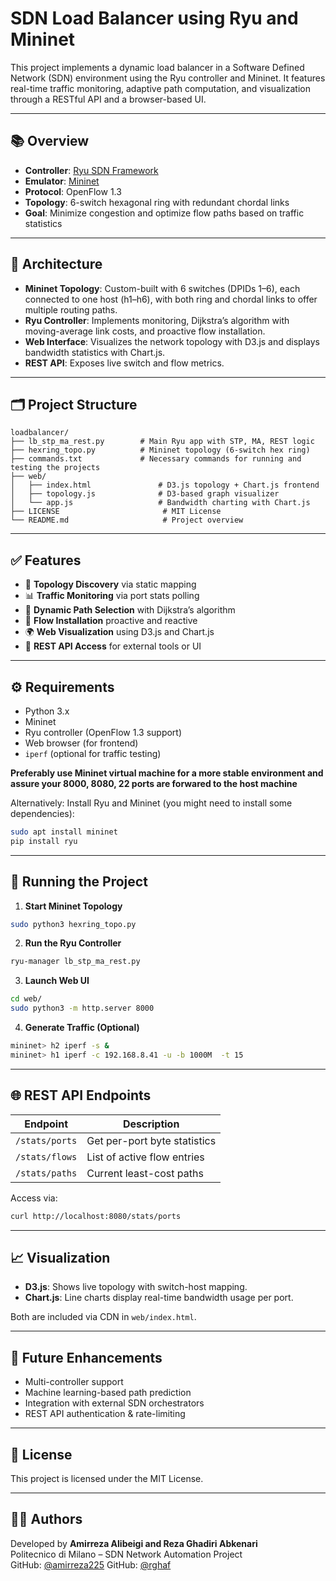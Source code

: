 # SDN Load Balancer using Ryu and Mininet

This project implements a dynamic load balancer in a Software Defined Network (SDN) environment using the Ryu controller and Mininet. It features real-time traffic monitoring, adaptive path computation, and visualization through a RESTful API and a browser-based UI.

---

## 📚 Overview

- **Controller**: [Ryu SDN Framework](https://osrg.github.io/ryu/)
- **Emulator**: [Mininet](http://mininet.org/)
- **Protocol**: OpenFlow 1.3
- **Topology**: 6-switch hexagonal ring with redundant chordal links
- **Goal**: Minimize congestion and optimize flow paths based on traffic statistics

---

## 🔧 Architecture

- **Mininet Topology**: Custom-built with 6 switches (DPIDs 1–6), each connected to one host (h1–h6), with both ring and chordal links to offer multiple routing paths.
- **Ryu Controller**: Implements monitoring, Dijkstra’s algorithm with moving-average link costs, and proactive flow installation.
- **Web Interface**: Visualizes the network topology with D3.js and displays bandwidth statistics with Chart.js.
- **REST API**: Exposes live switch and flow metrics.

---

## 🗂️ Project Structure

```
loadbalancer/
├── lb_stp_ma_rest.py        # Main Ryu app with STP, MA, REST logic
├── hexring_topo.py          # Mininet topology (6-switch hex ring)
├── commands.txt             # Necessary commands for running and testing the projects
├── web/
│   ├── index.html               # D3.js topology + Chart.js frontend
│   ├── topology.js              # D3-based graph visualizer
│   └── app.js                   # Bandwidth charting with Chart.js
├── LICENSE                       # MIT License
└── README.md                     # Project overview
```

---

## ✅ Features

- 📡 **Topology Discovery** via static mapping
- 📊 **Traffic Monitoring** via port stats polling
- 🔀 **Dynamic Path Selection** with Dijkstra’s algorithm
- 🔁 **Flow Installation** proactive and reactive
- 🌍 **Web Visualization** using D3.js and Chart.js
- 🔌 **REST API Access** for external tools or UI

---

## ⚙️ Requirements

- Python 3.x
- Mininet
- Ryu controller (OpenFlow 1.3 support)
- Web browser (for frontend)
- `iperf` (optional for traffic testing)

**Preferably use Mininet virtual machine for a more stable environment and assure your 8000, 8080, 22 ports are forwared to the host machine**

Alternatively:
Install Ryu and Mininet (you might need to install some dependencies):

```bash
sudo apt install mininet
pip install ryu
```

---

## 🚀 Running the Project

1. **Start Mininet Topology**

```bash
sudo python3 hexring_topo.py
```

2. **Run the Ryu Controller**

```bash
ryu-manager lb_stp_ma_rest.py
```

3. **Launch Web UI**

```bash
cd web/
sudo python3 -m http.server 8000
```

4. **Generate Traffic (Optional)**

```bash
mininet> h2 iperf -s &
mininet> h1 iperf -c 192.168.8.41 -u -b 1000M  -t 15
```

---

## 🌐 REST API Endpoints

| Endpoint              | Description                          |
|-----------------------|--------------------------------------|
| `/stats/ports`        | Get per-port byte statistics         |
| `/stats/flows`        | List of active flow entries          |
| `/stats/paths`        | Current least-cost paths             |

Access via:

```bash
curl http://localhost:8080/stats/ports
```

---

## 📈 Visualization

- **D3.js**: Shows live topology with switch-host mapping.
- **Chart.js**: Line charts display real-time bandwidth usage per port.

Both are included via CDN in `web/index.html`.

---

## 🧩 Future Enhancements

- Multi-controller support
- Machine learning-based path prediction
- Integration with external SDN orchestrators
- REST API authentication & rate-limiting

---

## 📄 License

This project is licensed under the MIT License.

---

## 👨‍💻 Authors

Developed by **Amirreza Alibeigi and Reza Ghadiri Abkenari**  
Politecnico di Milano – SDN Network Automation Project  
GitHub: [@amirreza225](https://github.com/amirreza225)
GitHub: [@rghaf](https://github.com/rghaf)
